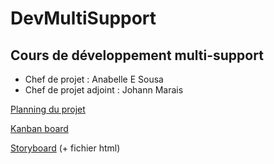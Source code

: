 # DevMultiSupport
## Cours de développement multi-support
- Chef de projet : Anabelle E Sousa
- Chef de projet adjoint : Johann Marais

[Planning du projet](https://docs.google.com/spreadsheets/d/1SAsa8jUNW-yLoutCmTzTejGANamgYi_k7XRsevLSwR8/edit?usp=sharing)

[Kanban board](https://github.com/myclouet/DevMultiSupport/projects/1)

[Storyboard](http://twinery.org/2/#!/stories) (+ fichier html)
